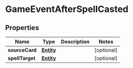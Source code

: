 
# GameEventAfterSpellCasted

## Properties
Name | Type | Description | Notes
------------ | ------------- | ------------- | -------------
**sourceCard** | [**Entity**](Entity.md) |  |  [optional]
**spellTarget** | [**Entity**](Entity.md) |  |  [optional]



